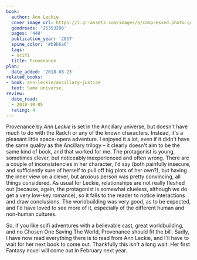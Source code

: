 ```yaml
---
book:
  author: Ann Leckie
  cover_image_url: https://i.gr-assets.com/images/S/compressed.photo.goodreads.com/books/1492328037l/25353286._SX98_.jpg
  goodreads: '25353286'
  pages: '448'
  publication_year: '2017'
  spine_color: '#b8b6a6'
  tags:
  - scifi
  title: Provenance
plan:
  date_added: '2018-08-23'
related_books:
- book: ann-leckie/ancillary-justice
  text: Same universe.
review:
  date_read:
  - 2018-10-05
  rating: 4
---
```


Provenance by *Ann Leckie* is set in the Ancillary universe, but doesn't have much to do with the Radch or any of the
known characters. Instead, it's a pleasant little space-opera adventure. I enjoyed it a lot, even if it didn't have the
same quality as the Ancillary trilogy – it clearly doesn't aim to be the same kind of book, and that worked for me. The
protagonist is young, sometimes clever, but noticeably inexperienced and often wrong. There are a couple of
inconsistencies in her character, I'd say (both painfully insecure, and sufficiently sure of herself to pull off big
plots of her own?), but having the inner view on a clever, but anxious person was pretty convincing, all things
considered. As usual for Leckie, relationships are not really fleshed out (because, again, the protagonist is somewhat
clueless, although we do get a very low-key romance), so it falls to the reader to notice interactions and draw
conclusions. The worldbuilding was very good, as to be expected, and I'd have loved to see more of it, especially of the
different human and non-human cultures.

So, if you like scifi adventures with a believable cast, great worldbuilding, and no Chosen One Saving The World,
Provenance should fit the bill. Sadly, I have now read everything there is to read from Ann Leckie, and I'll have to
wait for her next book to come out. Thankfully this isn't a long wait: Her first Fantasy novel will come out in February
next year.
